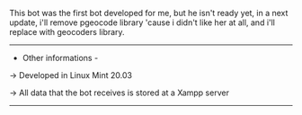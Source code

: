  This bot was the first bot developed for me, but he isn't ready yet, in a next update, i'll remove pgeocode library 'cause i didn't like her at all, and i'll replace with geocoders library.

-------------------------------------------------------------------

- Other informations - 

 -> Developed in Linux Mint 20.03
 
 -> All data that the bot receives is stored at a Xampp server

-------------------------------------------------------------------
